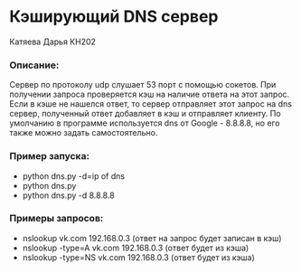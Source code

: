 # Кэширующий DNS сервер

Катяева Дарья КН202

### Описание:
Сервер по протоколу udp слушает 53 порт с помощью сокетов. При получении запроса проверяется кэш на наличие ответа на этот запрос. Если в кэше не нашелся ответ, то сервер отправляет этот запрос на dns сервер, полученный ответ добавляет в кэш и отправляет клиенту. 
По умолчанию в программе используется dns от Google - 8.8.8.8, но его также можно задать самостоятельно.

### Пример запуска:
- python dns.py -d=ip of dns
- python dns.py
- python dns.py -d 8.8.8.8

### Примеры запросов:
- nslookup vk.com 192.168.0.3 (ответ на запрос будет записан в кэш)
- nslookup -type=A vk.com 192.168.0.3 (ответ будет из кэша)
- nslookup -type=NS vk.com 192.168.0.3 (ответ будет из кэша)
